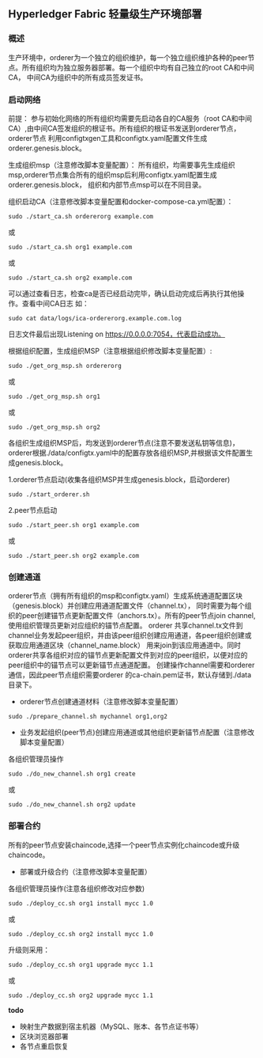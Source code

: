 
## Hyperledger Fabric 轻量级生产环境部署
### 概述
生产环境中，orderer为一个独立的组织维护，每一个独立组织维护各种的peer节点。所有组织均为独立服务器部署。每一个组织中均有自己独立的root CA和中间CA，
中间CA为组织中的所有成员签发证书。

### 启动网络
前提：
参与初始化网络的所有组织均需要先启动各自的CA服务（root CA和中间CA）,由中间CA签发组织的根证书。所有组织的根证书发送到orderer节点，orderer节点
利用configtxgen工具和configtx.yaml配置文件生成orderer.genesis.block。

生成组织msp（注意修改脚本变量配置）：
所有组织，均需要事先生成组织msp,orderer节点集合所有的组织msp后利用configtx.yaml配置生成orderer.genesis.block，
组织和内部节点msp可以在不同目录。


组织启动CA（注意修改脚本变量配置和docker-compose-ca.yml配置）：
```
sudo ./start_ca.sh ordererorg example.com
```
或
```
sudo ./start_ca.sh org1 example.com
```
或
```
sudo ./start_ca.sh org2 example.com
```
可以通过查看日志，检查ca是否已经启动完毕，确认启动完成后再执行其他操作。查看中间CA日志 如：
```
sudo cat data/logs/ica-ordererorg.example.com.log
```
日志文件最后出现Listening on https://0.0.0.0:7054，代表启动成功。

根据组织配置，生成组织MSP（注意根据组织修改脚本变量配置）:
```
sudo ./get_org_msp.sh ordererorg
```
或
```
sudo ./get_org_msp.sh org1
```
或
```
sudo ./get_org_msp.sh org2
```

各组织生成组织MSP后，均发送到orderer节点(注意不要发送私钥等信息)，orderer根据./data/configtx.yaml中的配置存放各组织MSP,并根据该文件配置生成genesis.block。

1.orderer节点启动(收集各组织MSP并生成genesis.block，启动orderer)
```
sudo ./start_orderer.sh
```

2.peer节点启动
```
sudo ./start_peer.sh org1 example.com
```
或
```
sudo ./start_peer.sh org2 example.com
```
### 创建通道
orderer节点（拥有所有组织的msp和configtx.yaml）生成系统通道配置区块（genesis.block）并创建应用通道配置文件（channel.tx），
同时需要为每个组织的peer创建锚节点更新配置文件（anchors.tx）。所有的peer节点join channel,使用组织管理员更新对应组织的锚节点配置。
orderer 共享channel.tx文件到channel业务发起peer组织，并由该peer组织创建应用通道，各peer组织创建或获取应用通道区块（channel_name.block）
用来join到该应用通道中。同时orderer共享各组织对应的锚节点更新配置文件到对应的peer组织，以便对应的peer组织中的锚节点可以更新锚节点通道配置。
创建操作channel需要和orderer通信，因此peer节点组织需要orderer 的ca-chain.pem证书，默认存储到./data目录下。

- orderer节点创建通道材料（注意修改脚本变量配置）

```
sudo ./prepare_channel.sh mychannel org1,org2
```

- 业务发起组织(peer节点)创建应用通道或其他组织更新锚节点配置（注意修改脚本变量配置）

各组织管理员操作
```
sudo ./do_new_channel.sh org1 create
```
或
```
sudo ./do_new_channel.sh org2 update
```

### 部署合约
所有的peer节点安装chaincode,选择一个peer节点实例化chaincode或升级chaincode。
- 部署或升级合约（注意修改脚本变量配置）

各组织管理员操作(注意各组织修改对应参数)
``` 
sudo ./deploy_cc.sh org1 install mycc 1.0
```
或
``` 
sudo ./deploy_cc.sh org2 install mycc 1.0
```

升级则采用：
``` 
sudo ./deploy_cc.sh org1 upgrade mycc 1.1
``` 
或
``` 
sudo ./deploy_cc.sh org2 upgrade mycc 1.1
``` 

**todo** 
 - 映射生产数据到宿主机器（MySQL、账本、各节点证书等）
 - 区块浏览器部署
 - 各节点重启恢复

